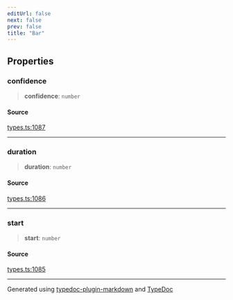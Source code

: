 ```yaml
---
editUrl: false
next: false
prev: false
title: "Bar"
---
```


## Properties

### confidence

> **confidence**: `number`

#### Source

[types.ts:1087](https://github.com/fostertheweb/spotify-web-sdk/blob/b2835c1/src/types.ts#L1087)

***

### duration

> **duration**: `number`

#### Source

[types.ts:1086](https://github.com/fostertheweb/spotify-web-sdk/blob/b2835c1/src/types.ts#L1086)

***

### start

> **start**: `number`

#### Source

[types.ts:1085](https://github.com/fostertheweb/spotify-web-sdk/blob/b2835c1/src/types.ts#L1085)

***

Generated using [typedoc-plugin-markdown](https://www.npmjs.com/package/typedoc-plugin-markdown) and [TypeDoc](https://typedoc.org/)
